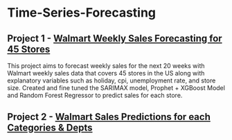 # Time-Series-Forecasting

## Project 1 - [Walmart Weekly Sales Forecasting for 45 Stores](https://github.com/yyklee/Walmart-Store-Forecasting)
This project aims to forecast weekly sales for the next 20 weeks with Walmart weekly sales data that covers 45 stores in the US along with explanatory variables such as holiday, cpi, unemployment rate, and store size. Created and fine tuned the SARIMAX model, Prophet + XGBoost Model and Random Forest Regressor to predict sales for each store.

## Project 2 - [Walmart Sales Predictions for each Categories & Depts](https://github.com/yyklee/R-for-behavioral-experimentations)
